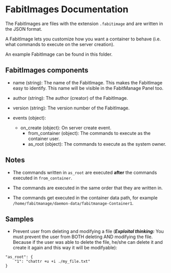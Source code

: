 # FabitImages Documentation
The FabitImages are files with the extension `.fabitimage` and are written in the JSON format.

A FabitImage lets you customize how you want a container to behave (i.e. what commands to execute on the server creation).

An example FabitImage can be found in this folder.

## FabitImages components
- name (string): The name of the FabitImage. This makes the FabitImage easy to identify. This name will be visible in the FabitManage Panel too.

- author (string): The author (creator) of the FabitImage.

- version (string): The version number of the FabitImage.

- events (object):
  - on_create (object): On server create event.
    - from_container (object): The commands to execute as the container user.
    - as_root (object): The commands to execute as the system owner.
    
## Notes
- The commands written in `as_root` are executed **after** the commands executed in `from_container`.

- The commands are executed in the same order that they are written in.

- The commands get executed in the container data path, for example `/home/fabitmanage/daemon-data/fabitmanage-Container1`.

## Samples
- Prevent user from deleting and modifying a file (***Exploital thinking:*** You must prevent the user from BOTH deleting AND modifying the file. Because if the user was able to delete the file, he/she can delete it and create it again and this way it will be modifyable):

```
"as_root": {
    "1": "chattr +u +i ./my_file.txt"         
}
```